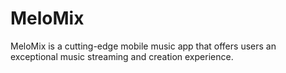 # MeloMix
MeloMix is a cutting-edge mobile music app that offers users an exceptional music streaming and creation experience.
